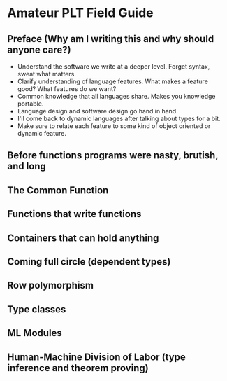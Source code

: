 # Amateur PLT Field Guide

## Preface (Why am I writing this and why should anyone care?)
* Understand the software we write at a deeper level. Forget syntax, sweat what matters.
* Clarify understanding of language features. What makes a feature good? What features do we want?
* Common knowledge that all languages share. Makes you knowledge portable.
* Language design and software design go hand in hand.
* I'll come back to dynamic languages after talking about types for a bit.
* Make sure to relate each feature to some kind of object oriented or dynamic feature.

## Before functions programs were nasty, brutish, and long
## The Common Function
## Functions that write functions
## Containers that can hold anything
## Coming full circle (dependent types)
## Row polymorphism
## Type classes
## ML Modules
## Human-Machine Division of Labor (type inference and theorem proving)

